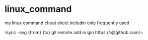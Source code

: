 # linux_command
my linux command cheat sheet includin only frequently used


rsync -avg {from} {to}
git remote add origin https://<ID>:<TOKEN>@github.com/~
